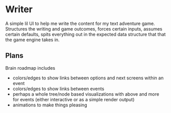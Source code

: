 # Writer
A simple lil UI to help me write the content for my text adventure game. Structures the writing and game outcomes, forces certain inputs, assumes certain defaults, spits everything out in the expected data structure that that the game engine takes in.

## Plans
Brain roadmap includes 
- colors/edges to show links between options and next screens within an event
- colors/edges to show links between events
- perhaps a whole tree/node based visualizations with above and more for events (either interactive or as a simple render output)
- animations to make things pleasing
